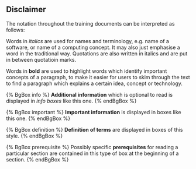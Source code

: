 ## Disclaimer

The notation throughout the training documents can be interpreted as follows:

Words in *italics* are used for names and terminology, e.g. name of a software, or name of a computing concept. It may also just emphasise a word in the traditional way. Quotations are also written in italics and are put in between quotatioin marks.

Words in **bold** are used to highlight words which identify important concepts of a paragraph, to make it easier for users to skim through the text to find a paragraph which explains a certain idea, concept or technology.

{% BgBox info %}
**Additional information** which is optional to read is displayed in *info boxes* like this one. 
{% endBgBox %}

{% BgBox important %}
**Important information** is displayed in boxes like this one. 
{% endBgBox %}

{% BgBox definition %} 
**Definition of terms** are displayed in boxes of this style.
{% endBgBox %}


{% BgBox prerequisite %}
Possibly specific **prerequisites** for reading a particular section are contained in this type of box at the beginning of a section.
{% endBgBox %}
